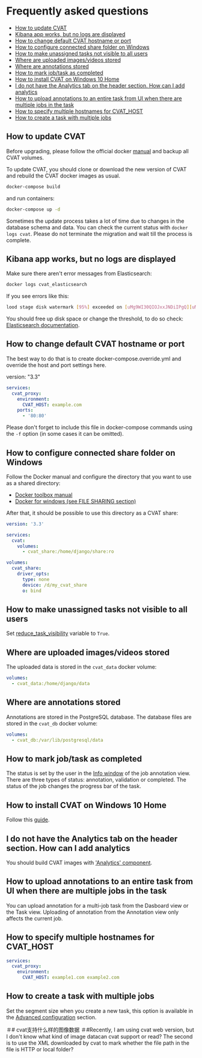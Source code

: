 # Frequently asked questions

- [How to update CVAT](#how-to-update-cvat)
- [Kibana app works, but no logs are displayed](#kibana-app-works-but-no-logs-are-displayed)
- [How to change default CVAT hostname or port](#how-to-change-default-cvat-hostname-or-port)
- [How to configure connected share folder on Windows](#how-to-configure-connected-share-folder-on-windows)
- [How to make unassigned tasks not visible to all users](#how-to-make-unassigned-tasks-not-visible-to-all-users)
- [Where are uploaded images/videos stored](#where-are-uploaded-imagesvideos-stored)
- [Where are annotations stored](#where-are-annotations-stored)
- [How to mark job/task as completed](#how-to-mark-jobtask-as-completed)
- [How to install CVAT on Windows 10 Home](#how-to-install-cvat-on-windows-10-home)
- [I do not have the Analytics tab on the header section. How can I add analytics](#i-do-not-have-the-analytics-tab-on-the-header-section-how-can-i-add-analytics)
- [How to upload annotations to an entire task from UI when there are multiple jobs in the task](#how-to-upload-annotations-to-an-entire-task-from-ui-when-there-are-multiple-jobs-in-the-task)
- [How to specify multiple hostnames for CVAT_HOST](#how-to-specify-multiple-hostnames-for-cvat_host)
- [How to create a task with multiple jobs](#how-to-create-a-task-with-multiple-jobs)


## How to update CVAT

Before upgrading, please follow the official docker
[manual](https://docs.docker.com/storage/volumes/#backup-restore-or-migrate-data-volumes) and backup all CVAT volumes.

To update CVAT, you should clone or download the new version of CVAT and rebuild the CVAT docker images as usual.

```sh
docker-compose build
```

and run containers:

```sh
docker-compose up -d
```

Sometimes the update process takes a lot of time due to changes in the database schema and data.
You can check the current status with `docker logs cvat`.
Please do not terminate the migration and wait till the process is complete.

## Kibana app works, but no logs are displayed

Make sure there aren't error messages from Elasticsearch:

```sh
docker logs cvat_elasticsearch
```

If you see errors like this:

```sh
lood stage disk watermark [95%] exceeded on [uMg9WI30QIOJxxJNDiIPgQ][uMg9WI3][/usr/share/elasticsearch/data/nodes/0] free: 116.5gb[4%], all indices on this node will be marked read-only
```

You should free up disk space or change the threshold, to do so check: [Elasticsearch documentation](https://www.elastic.co/guide/en/elasticsearch/reference/6.8/disk-allocator.html).

## How to change default CVAT hostname or port

The best way to do that is to create docker-compose.override.yml and override the host and port settings here.

version: "3.3"

```yaml
services:
  cvat_proxy:
    environment:
      CVAT_HOST: example.com
    ports:
      - '80:80'
```

Please don't forget to include this file in docker-compose commands
using the `-f` option (in some cases it can be omitted).

## How to configure connected share folder on Windows

Follow the Docker manual and configure the directory that you want to use as a shared directory:

- [Docker toolbox manual](https://docs.docker.com/toolbox/toolbox_install_windows/#optional-add-shared-directories)
- [Docker for windows (see FILE SHARING section)](https://docs.docker.com/docker-for-windows/#resources)

After that, it should be possible to use this directory as a CVAT share:

```yaml
version: '3.3'

services:
  cvat:
    volumes:
      - cvat_share:/home/django/share:ro

volumes:
  cvat_share:
    driver_opts:
      type: none
      device: /d/my_cvat_share
      o: bind
```

## How to make unassigned tasks not visible to all users

Set [reduce_task_visibility](../../settings/base.py#L424) variable to `True`.

## Where are uploaded images/videos stored

The uploaded data is stored in the `cvat_data` docker volume:

```yml
volumes:
  - cvat_data:/home/django/data
```

## Where are annotations stored

Annotations are stored in the PostgreSQL database. The database files are stored in the `cvat_db` docker volume:

```yml
volumes:
  - cvat_db:/var/lib/postgresql/data
```

## How to mark job/task as completed

The status is set by the user in the [Info window](user_guide.md#info) of the job annotation view.
There are three types of status: annotation, validation or completed.
The status of the job changes the progress bar of the task.

## How to install CVAT on Windows 10 Home

Follow this [guide](installation.md#windows-10).

## I do not have the Analytics tab on the header section. How can I add analytics

You should build CVAT images with ['Analytics' component](../../../components/analytics).

## How to upload annotations to an entire task from UI when there are multiple jobs in the task

You can upload annotation for a multi-job task from the Dasboard view or the Task view.
Uploading of annotation from the Annotation view only affects the current job.

## How to specify multiple hostnames for CVAT_HOST

```yaml
services:
  cvat_proxy:
    environment:
      CVAT_HOST: example1.com example2.com
```

## How to create a task with multiple jobs

Set the segment size when you create a new task, this option is available in the
[Advanced configuration](user_guide.md#advanced-configuration) section.

＃# cvat支持什么样的图像数据
＃#Recently, I am using cvat web version, but I don't know what kind of image datacan cvat support or read? The second is to use the XML downloaded by cvat to mark whether the file path in the file is HTTP or local folder?
